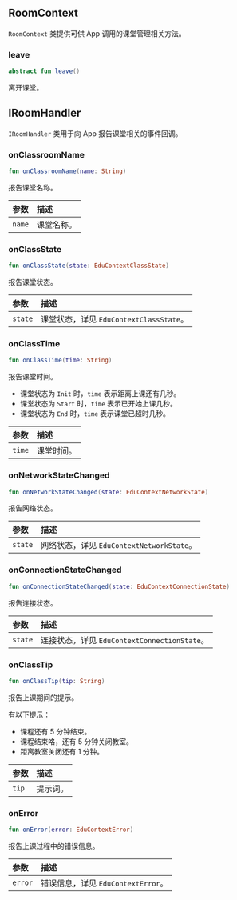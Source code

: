 ## RoomContext

`RoomContext` 类提供可供 App 调用的课堂管理相关方法。

### leave

```kotlin
abstract fun leave()
```

离开课堂。


## IRoomHandler

`IRoomHandler` 类用于向 App 报告课堂相关的事件回调。

### onClassroomName

```kotlin
fun onClassroomName(name: String)
```

报告课堂名称。

| 参数   | 描述       |
| :----- | :--------- |
| `name` | 课堂名称。 |

### onClassState

```kotlin
fun onClassState(state: EduContextClassState)
```

报告课堂状态。

| 参数    | 描述                                    |
| :------ | :-------------------------------------- |
| `state` | 课堂状态，详见 `EduContextClassState`。 |

### onClassTime

```kotlin
fun onClassTime(time: String)
```

报告课堂时间。

- 课堂状态为 `Init` 时，`time` 表示距离上课还有几秒。
- 课堂状态为 `Start` 时，`time` 表示已开始上课几秒。
- 课堂状态为 `End` 时，`time` 表示课堂已超时几秒。

| 参数   | 描述       |
| :----- | :--------- |
| `time` | 课堂时间。 |

### onNetworkStateChanged

```kotlin
fun onNetworkStateChanged(state: EduContextNetworkState)
```

报告网络状态。

| 参数    | 描述                                      |
| :------ | :---------------------------------------- |
| `state` | 网络状态，详见 `EduContextNetworkState`。 |

### onConnectionStateChanged

```kotlin
fun onConnectionStateChanged(state: EduContextConnectionState)
```

报告连接状态。

| 参数    | 描述                                         |
| :------ | :------------------------------------------- |
| `state` | 连接状态，详见 `EduContextConnectionState`。 |

### onClassTip

```kotlin
fun onClassTip(tip: String)
```

报告上课期间的提示。

有以下提示：

- 课程还有 5 分钟结束。
- 课程结束咯，还有 5 分钟关闭教室。
- 距离教室关闭还有 1 分钟。

| 参数  | 描述     |
| :---- | :------- |
| `tip` | 提示词。 |

### onError

```kotlin
fun onError(error: EduContextError)
```

报告上课过程中的错误信息。

| 参数    | 描述                               |
| :------ | :--------------------------------- |
| `error` | 错误信息，详见 `EduContextError`。 |
